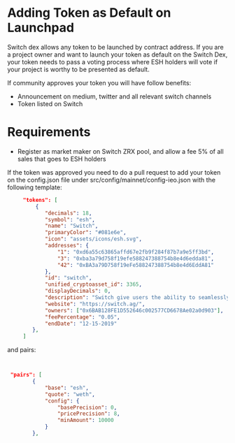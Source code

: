# Adding Token as Default on Launchpad

Switch dex allows any token to be launched by contract address. If you are a project owner and want
to launch your token as default on the Switch Dex, your token needs to pass a voting process where ESH holders will vote if your project is worthy to be presented as default.

If community approves your token you will have follow benefits:

-   Announcement on medium, twitter and all relevant switch channels
-   Token listed on Switch

# Requirements

-   Register as market maker on Switch ZRX pool, and allow a fee 5% of all sales that goes to ESH holders

If the token was approved you need to do a pull request to add your token on the config.json file under src/config/mainnet/config-ieo.json with the following template:

```json
     "tokens": [
         {
            "decimals": 18,
            "symbol": "esh",
            "name": "Switch",
            "primaryColor": "#081e6e",
            "icon": "assets/icons/esh.svg",
            "addresses": {
                "1": "0xd6a55c63865affd67e2fb9f284f87b7a9e5ff3bd",
                "3": "0xba3a79d758f19efe588247388754b8e4d6edda81",
                "42": "0xBA3a79D758f19eFe588247388754b8e4d6EddA81"
            },
            "id": "switch",
            "unified_cryptoasset_id": 3365,
            "displayDecimals": 0,
            "description": "Switch give users the ability to seamlessly 'switch' between other assets, buy gift cards, donate to non-profits, and gamble.",
            "website": "https://switch.ag/",
            "owners": ["0x6BAB128FE1D552646c002577CD6678Ae02a0d903"],
            "feePercentage": "0.05",
            "endDate": "12-15-2019"
        },
     ]
```

and pairs:

```json


 "pairs": [
        {
            "base": "esh",
            "quote": "weth",
            "config": {
                "basePrecision": 0,
                "pricePrecision": 8,
                "minAmount": 10000
            }
        },
```
